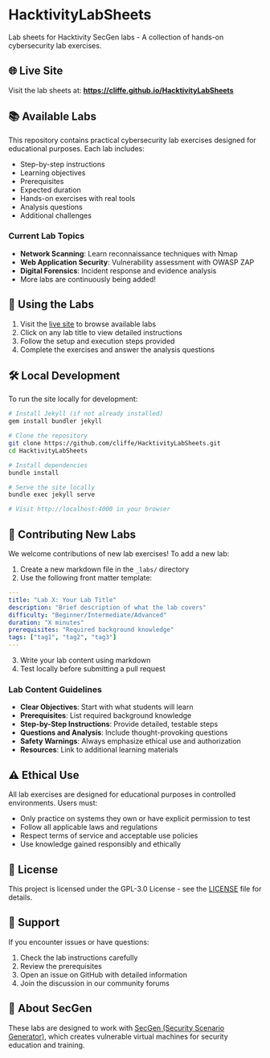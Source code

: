 # HacktivityLabSheets

Lab sheets for Hacktivity SecGen labs - A collection of hands-on cybersecurity lab exercises.

## 🌐 Live Site

Visit the lab sheets at: **https://cliffe.github.io/HacktivityLabSheets**

## 📚 Available Labs

This repository contains practical cybersecurity lab exercises designed for educational purposes. Each lab includes:

- Step-by-step instructions
- Learning objectives
- Prerequisites
- Expected duration
- Hands-on exercises with real tools
- Analysis questions
- Additional challenges

### Current Lab Topics

- **Network Scanning**: Learn reconnaissance techniques with Nmap
- **Web Application Security**: Vulnerability assessment with OWASP ZAP
- **Digital Forensics**: Incident response and evidence analysis
- More labs are continuously being added!

## 🚀 Using the Labs

1. Visit the [live site](https://cliffe.github.io/HacktivityLabSheets) to browse available labs
2. Click on any lab title to view detailed instructions
3. Follow the setup and execution steps provided
4. Complete the exercises and answer the analysis questions

## 🛠 Local Development

To run the site locally for development:

```bash
# Install Jekyll (if not already installed)
gem install bundler jekyll

# Clone the repository
git clone https://github.com/cliffe/HacktivityLabSheets.git
cd HacktivityLabSheets

# Install dependencies
bundle install

# Serve the site locally
bundle exec jekyll serve

# Visit http://localhost:4000 in your browser
```

## 📝 Contributing New Labs

We welcome contributions of new lab exercises! To add a new lab:

1. Create a new markdown file in the `_labs/` directory
2. Use the following front matter template:

```yaml
---
title: "Lab X: Your Lab Title"
description: "Brief description of what the lab covers"
difficulty: "Beginner/Intermediate/Advanced"
duration: "X minutes"
prerequisites: "Required background knowledge"
tags: ["tag1", "tag2", "tag3"]
---
```

3. Write your lab content using markdown
4. Test locally before submitting a pull request

### Lab Content Guidelines

- **Clear Objectives**: Start with what students will learn
- **Prerequisites**: List required background knowledge
- **Step-by-Step Instructions**: Provide detailed, testable steps
- **Questions and Analysis**: Include thought-provoking questions
- **Safety Warnings**: Always emphasize ethical use and authorization
- **Resources**: Link to additional learning materials

## ⚠️ Ethical Use

All lab exercises are designed for educational purposes in controlled environments. Users must:

- Only practice on systems they own or have explicit permission to test
- Follow all applicable laws and regulations
- Respect terms of service and acceptable use policies
- Use knowledge gained responsibly and ethically

## 📄 License

This project is licensed under the GPL-3.0 License - see the [LICENSE](LICENSE) file for details.

## 🤝 Support

If you encounter issues or have questions:

1. Check the lab instructions carefully
2. Review the prerequisites
3. Open an issue on GitHub with detailed information
4. Join the discussion in our community forums

## 🎯 About SecGen

These labs are designed to work with [SecGen (Security Scenario Generator)](https://github.com/cliffe/SecGen), which creates vulnerable virtual machines for security education and training.
